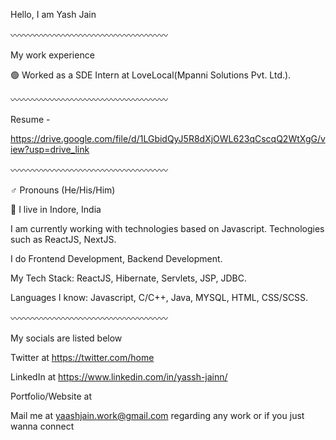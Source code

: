 Hello, I am Yash Jain

〰️〰️〰️〰️〰️〰️〰️〰️〰️〰️〰️〰️〰️〰️〰️〰️〰️〰️

My work experience

🟢 Worked as a SDE Intern at LoveLocal(Mpanni Solutions Pvt. Ltd.).

〰️〰️〰️〰️〰️〰️〰️〰️〰️〰️〰️〰️〰️〰️〰️〰️〰️〰️

Resume - 

https://drive.google.com/file/d/1LGbidQyJ5R8dXjOWL623qCscqQ2WtXgG/view?usp=drive_link

〰️〰️〰️〰️〰️〰️〰️〰️〰️〰️〰️〰️〰️〰️〰️〰️〰️〰️

♂️ Pronouns (He/His/Him)

📍 I live in Indore, India

I am currently working with technologies based on Javascript. Technologies such as ReactJS, NextJS.

I do Frontend Development, Backend Development.

My Tech Stack: ReactJS, Hibernate, Servlets, JSP, JDBC.

Languages I know: Javascript, C/C++, Java, MYSQL, HTML, CSS/SCSS.

〰️〰️〰️〰️〰️〰️〰️〰️〰️〰️〰️〰️〰️〰️〰️〰️〰️〰️

My socials are listed below

Twitter at https://twitter.com/home 

LinkedIn at https://www.linkedin.com/in/yassh-jainn/

Portfolio/Website at 

Mail me at yaashjain.work@gmail.com regarding any work or if you just wanna connect
